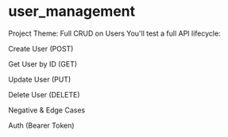 # user_management
Project Theme: Full CRUD on Users
You'll test a full API lifecycle:

Create User (POST)

Get User by ID (GET)

Update User (PUT)

Delete User (DELETE)

Negative & Edge Cases

Auth (Bearer Token)